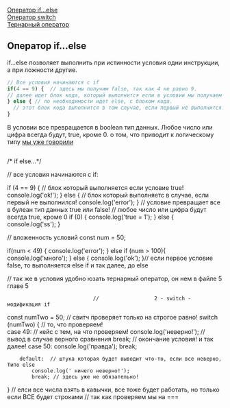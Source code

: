 [Оператор if...else]()<br>
[Оператор switch]()<br>
[Тернарный оператор]()<br>


## <a name ='if'> Оператор if...else </a> 
if...else позволяет выполнить при истинности условия одни инструкции, а при ложности другие.
```javaScript
// Все условия начинаются с if
if(4 == 9) {  // здесь мы получим false, так как 4 не равно 9.
// далее идет блок кода, который выполнится если в условии мы получаем true
} else { // по необходимости идет else, с блоком кода.
  // этот блок кода выполнится в том случае, если первый не выполнится!
}
```
В условии все превращается в boolean тип данных. Любое число или цифра всегда будут, true, кроме 0. о том, что приводит к логическому типу [мы уже говорили](https://github.com/Aquariids/MyJS/blob/main/app/Programming/Basic%20js/Data%20types%20and%20dynamic%20typing.md#3boolean)
```

```
/* if else...*/

// все условия начинаются с if:

if (4 == 9) {
    // блок который выполняется если условие true!
    console.log('ok!');
} else {
    // блок который выполняетс в случае, если первый не выполнился!
    console.log('error');
}
// условие превращает все в булеан тип данных true или false!
// любое число или цифра будут всегда true, кроме 0 
if (0) {
    console.log('true = 1');
} else {
    console.log('ss');
}

// вложенность условий
const num = 50;

if(num < 49) {
console.log('error');
} else if (num > 100){
    console.log('много');
} else {
    console.log('ok');
}// если первое условие false, то выполняется  else if и так далее, до else

// так же в условия удобно юзать тернарный оператор,  он нем в файле 5 главе 5






                                //                  2 - switch - модификация if
const numTwo = 50;
// свитч проверяет только на строгое равно!
switch (numTwo) {  // то, что проверяем!  
    case 49: // кейс с тем, на что проверяем!
        console.log('неверно!'); // вывод в случае верного сравнения
        break; // окончание условия! и так далее!
    case 50:
        console.log('правда');
        break;
    
        default:  // штука которая будет выводит что-то, если все неверно, Типо else
            console.log(' ничего неверно!');
            break; // здесь уже не обязательно!
}   // елси все числа взять в кавычки, все тоже будет работать, но только если ВСЕ будет строками
    // так как проверяем мы на ===
